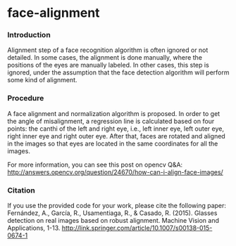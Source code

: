 # face-alignment

### Introduction
Alignment step of a face recognition algorithm is often ignored or not detailed. In some cases, the alignment is done manually, where the positions of the eyes are manually labeled. In other cases, this step is ignored, under the assumption that the face detection algorithm will perform some kind of alignment.

### Procedure
A face alignment and normalization algorithm is proposed. In order to get the angle
of misalignment, a regression line is calculated based on four points: the canthi of the left and right eye, i.e., left inner eye, left outer eye, right inner eye and right
outer eye. After that, faces are rotated and aligned in the images so that eyes are located in the same coordinates for all the images.

For more information, you can see this post on opencv Q&A:
http://answers.opencv.org/question/24670/how-can-i-align-face-images/

### Citation
If you use the provided code for your work, please cite the following paper:
Fernández, A., García, R., Usamentiaga, R., & Casado, R. (2015). Glasses detection on real images based on robust alignment. Machine Vision and Applications, 1-13.
http://link.springer.com/article/10.1007/s00138-015-0674-1









